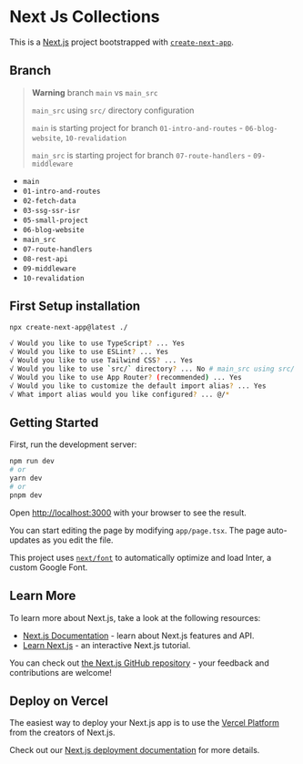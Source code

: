 # Next Js Collections

This is a [Next.js](https://nextjs.org/) project bootstrapped with [`create-next-app`](https://github.com/vercel/next.js/tree/canary/packages/create-next-app).

## Branch

> **Warning**
> branch `main` vs `main_src`
>
> `main_src` using `src/` directory configuration
>
> `main` is starting project for branch `01-intro-and-routes` - `06-blog-website`, `10-revalidation`
>
> `main_src` is starting project for branch `07-route-handlers` - `09-middleware`

- `main`
- `01-intro-and-routes`
- `02-fetch-data`
- `03-ssg-ssr-isr`
- `05-small-project`
- `06-blog-website`
- `main_src`
- `07-route-handlers`
- `08-rest-api`
- `09-middleware`
- `10-revalidation`

## First Setup installation

```bash
npx create-next-app@latest ./

√ Would you like to use TypeScript? ... Yes
√ Would you like to use ESLint? ... Yes
√ Would you like to use Tailwind CSS? ... Yes
√ Would you like to use `src/` directory? ... No # main_src using src/ directory (yes)
√ Would you like to use App Router? (recommended) ... Yes
√ Would you like to customize the default import alias? ... Yes
√ What import alias would you like configured? ... @/*
```

## Getting Started

First, run the development server:

```bash
npm run dev
# or
yarn dev
# or
pnpm dev
```

Open [http://localhost:3000](http://localhost:3000) with your browser to see the result.

You can start editing the page by modifying `app/page.tsx`. The page auto-updates as you edit the file.

This project uses [`next/font`](https://nextjs.org/docs/basic-features/font-optimization) to automatically optimize and load Inter, a custom Google Font.

## Learn More

To learn more about Next.js, take a look at the following resources:

- [Next.js Documentation](https://nextjs.org/docs) - learn about Next.js features and API.
- [Learn Next.js](https://nextjs.org/learn) - an interactive Next.js tutorial.

You can check out [the Next.js GitHub repository](https://github.com/vercel/next.js/) - your feedback and contributions are welcome!

## Deploy on Vercel

The easiest way to deploy your Next.js app is to use the [Vercel Platform](https://vercel.com/new?utm_medium=default-template&filter=next.js&utm_source=create-next-app&utm_campaign=create-next-app-readme) from the creators of Next.js.

Check out our [Next.js deployment documentation](https://nextjs.org/docs/deployment) for more details.
